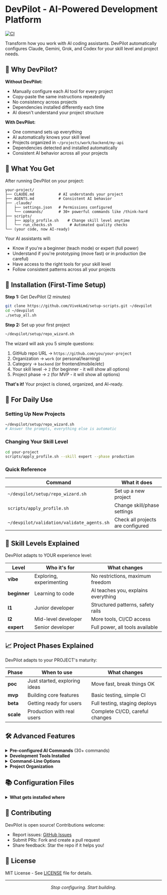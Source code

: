 # DevPilot - AI-Powered Development Platform

[![CI](https://github.com/VivekLmd/setup-scripts/actions/workflows/ci.yml/badge.svg?branch=main)](https://github.com/VivekLmd/setup-scripts/actions/workflows/ci.yml)

Transform how you work with AI coding assistants. DevPilot automatically configures Claude, Gemini, Grok, and Codex for your skill level and project needs.

## 🤔 Why DevPilot?

**Without DevPilot:**
- Manually configure each AI tool for every project
- Copy-paste the same instructions repeatedly
- No consistency across projects
- Dependencies installed differently each time
- AI doesn't understand your project structure

**With DevPilot:**
- One command sets up everything
- AI automatically knows your skill level
- Projects organized in `~/projects/work/backend/my-api`
- Dependencies detected and installed automatically
- Consistent AI behavior across all your projects

## 👀 What You Get

After running DevPilot on your project:

```
your-project/
├── CLAUDE.md           # AI understands your project
├── AGENTS.md           # Consistent AI behavior
├── .claude/
│   ├── settings.json   # Permissions configured
│   └── commands/       # 30+ powerful commands like /think-hard
├── scripts/
│   ├── apply_profile.sh    # Change skill level anytime
│   └── run_checks.sh        # Automated quality checks
└── (your code, now AI-ready)
```

Your AI assistants will:
- Know if you're a beginner (teach mode) or expert (full power)
- Understand if you're prototyping (move fast) or in production (be careful)
- Have access to the right tools for your skill level
- Follow consistent patterns across all your projects

## 🚀 Installation (First-Time Setup)

**Step 1:** Get DevPilot (2 minutes)
```bash
git clone https://github.com/VivekLmd/setup-scripts.git ~/devpilot
cd ~/devpilot
./setup_all.sh
```

**Step 2:** Set up your first project
```bash
~/devpilot/setup/repo_wizard.sh
```

The wizard will ask you 5 simple questions:
1. GitHub repo URL → `https://github.com/you/your-project`
2. Organization → `work` (or personal/learning)
3. Category → `backend` (or frontend/mobile/etc)
4. Your skill level → `2` (for beginner - it will show all options)
5. Project phase → `2` (for MVP - it will show all options)

**That's it!** Your project is cloned, organized, and AI-ready.

## 📖 For Daily Use

### Setting Up New Projects
```bash
~/devpilot/setup/repo_wizard.sh
# Answer the prompts, everything else is automatic
```

### Changing Your Skill Level
```bash
cd your-project
scripts/apply_profile.sh --skill expert --phase production
```

### Quick Reference
| Command | What it does |
|---------|--------------|
| `~/devpilot/setup/repo_wizard.sh` | Set up a new project |
| `scripts/apply_profile.sh` | Change skill/phase settings |
| `~/devpilot/validation/validate_agents.sh` | Check all projects are configured |

## 🎯 Skill Levels Explained

DevPilot adapts to YOUR experience level:

| Level | Who it's for | What changes |
|-------|--------------|--------------|
| **vibe** | Exploring, experimenting | No restrictions, maximum freedom |
| **beginner** | Learning to code | AI teaches you, explains everything |
| **l1** | Junior developer | Structured patterns, safety rails |
| **l2** | Mid-level developer | More tools, CI/CD access |
| **expert** | Senior developer | Full power, all tools available |

## 📈 Project Phases Explained

DevPilot adapts to your PROJECT's maturity:

| Phase | When to use | What changes |
|-------|-------------|--------------|
| **poc** | Just started, exploring ideas | Move fast, break things OK |
| **mvp** | Building core features | Basic testing, simple CI |
| **beta** | Getting ready for users | Full testing, staging deploys |
| **scale** | Production with real users | Complete CI/CD, careful changes |

## 🛠️ Advanced Features

<details>
<summary><b>Pre-configured AI Commands</b> (30+ commands)</summary>

Once installed, your AI assistants have access to powerful commands:

**Thinking & Analysis:**
- `/think-hard` - Deep reasoning with structured output
- `/explore-plan-code-test` - Full development cycle
- `/security-review` - Security vulnerability analysis

**Development:**
- `/backend-feature` - API endpoint scaffolding
- `/test-driven` - TDD workflow
- `/refactor-complex` - Intelligent refactoring

**Automation:**
- `/tickets-from-code` - Generate JIRA/GitHub issues
- `/chain-runner` - Multi-step task automation
</details>

<details>
<summary><b>Development Tools Installed</b></summary>

**Core Tools:**
- `ripgrep`, `fd` - Lightning-fast search
- `jq`, `yq` - JSON/YAML processing
- `GitHub CLI` - Repository management
- `direnv` - Auto-loading environments
- `mise` - Runtime version management

**Optional Productivity Extras:**
- API Development: OpenAPI Generator, GraphQL tools
- Databases: dbt, sqlfluff, pgcli, Prisma
- ML/Data: DVC, Weights & Biases, MLflow
- Security: trivy, semgrep, gitleaks
- Kubernetes: kind, kustomize, skaffold
</details>

<details>
<summary><b>Command-Line Options</b></summary>

Skip the interactive prompts:
```bash
~/devpilot/setup/repo_wizard.sh \
  --url git@github.com:you/repo.git \
  --org work \
  --category backend \
  --skill beginner \
  --phase mvp
```

For existing projects (without cloning):
```bash
cd /your/existing/project
~/devpilot/scripts/apply_profile.sh --skill expert --phase scale
```
</details>

<details>
<summary><b>Project Organization</b></summary>

DevPilot organizes your projects intelligently:
```
~/projects/
├── work/              # Professional projects
│   ├── backend/       # API services
│   ├── frontend/      # Web apps
│   └── infra/         # Infrastructure
├── personal/          # Side projects
├── learning/          # Tutorials
└── opensource/        # Contributions
```
</details>

## 📚 Configuration Files

<details>
<summary><b>What gets installed where</b></summary>

**Global (Home Directory):**
- `~/.claude/settings.json` - Claude global settings
- `~/.gemini/settings.json` - Gemini configuration
- `~/templates/agent-setup/` - Reusable templates

**Per Repository:**
- `CLAUDE.md` - Project-specific AI instructions
- `AGENTS.md` - General agent directives
- `.claude/settings.json` - Repository permissions
- `.claude/commands/` - Custom commands
- `.mcp.json` - MCP server configuration
</details>

## 🤝 Contributing

DevPilot is open source! Contributions welcome:
- Report issues: [GitHub Issues](https://github.com/VivekLmd/setup-scripts/issues)
- Submit PRs: Fork and create a pull request
- Share feedback: Star the repo if it helps you!

## 📄 License

MIT License - See [LICENSE](LICENSE) file for details.

---

<p align="center">
  <i>Stop configuring. Start building.</i>
</p>

